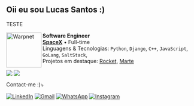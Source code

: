 ## Oii eu sou Lucas Santos :)
TESTE

[<img align="left" height="94px" width="94px" alt="Warpnet" src="https://www.spacex.com/static/images/share.jpg"/>](https://www.spacex.com/)

**Software Engineer** \
[**SpaceX**](https://www.spacex.com/) • Full-time \
Linguagens & Tecnologias: `Python`, `Django`, `C++`, `JavaScript`, `GoLang`, `SaltStack`,\
Projetos em destaque: [Rocket](https://www.spacex.com/), [Marte](<https://pt.wikipedia.org/wiki/Marte_(planeta)>)
<br/>

<img align='center' src='https://github-readme-stats.vercel.app/api?username=luscaBr2&show_icons=true&theme=transparent'>

<img align='center' src='https://github-readme-stats.vercel.app/api/top-langs/?username=luscaBr2&layout=compact&theme=transparent'>
   
<p>Contact-me :)⤵️</p>

<p align="left">

   <a href="https://www.linkedin.com/in/lucas-santos387/" title="LinkedIn">
   <img src="https://img.shields.io/badge/-Linkedin-0e76a8?style=flat-square&logo=Linkedin&logoColor=white&link=https://www.linkedin.com/in/lucas-santos387/" alt="LinkedIn"/></a>
  
  <a href="mailto:lucas.ifsp387@gmail.com" title="Gmail">
  <img src="https://img.shields.io/badge/-Gmail-FF0000?style=flat-square&labelColor=FF0000&logo=gmail&logoColor=white&link=lucas.ifsp387@gmail.com" alt="Gmail"/></a>
  
  <a href="https://wa.me/5512997422947?text=Oii%20Lucas%2C%20vi%20seu%20perfil%20no%20GitHub" title="WhatsApp">
  <img src="https://img.shields.io/badge/-WhatsApp-25d366?style=flat-square&labelColor=25d366&logo=whatsapp&logoColor=white&link=https://wa.me/5512997422947?text=Oii%20Lucas%2C%20vi%20seu%20perfil%20no%20GitHub" alt="WhatsApp"/></a>
  
  <a href="https://www.instagram.com/lusca_br2" title="Instagram">
  <img src="https://img.shields.io/badge/-Instagram-DF0174?style=flat-square&labelColor=DF0174&logo=instagram&logoColor=white&link=https://www.instagram.com/lusca_br2" alt="Instagram"/></a>
</p>
